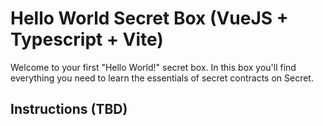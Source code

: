 # Hello World Secret Box (VueJS + Typescript + Vite)

Welcome to your first "Hello World!" secret box. In this box you'll find everything you need to learn the essentials of secret contracts on Secret.

## Instructions (TBD)


